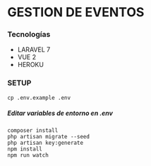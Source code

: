 # GESTION DE EVENTOS

### Tecnologías

- LARAVEL 7
- VUE 2
- HEROKU

### SETUP
```
cp .env.example .env
```
##### Editar variables de entorno en .env
```
composer install
php artisan migrate --seed
php artisan key:generate
npm install
npm run watch
```
